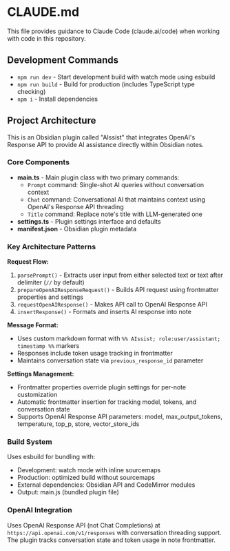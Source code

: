 # CLAUDE.md

This file provides guidance to Claude Code (claude.ai/code) when working with code in this repository.

## Development Commands

- `npm run dev` - Start development build with watch mode using esbuild
- `npm run build` - Build for production (includes TypeScript type checking)
- `npm i` - Install dependencies

## Project Architecture

This is an Obsidian plugin called "AIssist" that integrates OpenAI's Response API to provide AI assistance directly within Obsidian notes.

### Core Components

- **main.ts** - Main plugin class with two primary commands:
  - `Prompt` command: Single-shot AI queries without conversation context
  - `Chat` command: Conversational AI that maintains context using OpenAI's Response API threading
  - `Title` command: Replace note's title with LLM-generated one 
- **settings.ts** - Plugin settings interface and defaults
- **manifest.json** - Obsidian plugin metadata

### Key Architecture Patterns

**Request Flow:**
1. `parsePrompt()` - Extracts user input from either selected text or text after delimiter (`//` by default)
2. `prepareOpenAIResponseRequest()` - Builds API request using frontmatter properties and settings
3. `requestOpenAIResponse()` - Makes API call to OpenAI Response API 
4. `insertResponse()` - Formats and inserts AI response into note

**Message Format:**
- Uses custom markdown format with `%% AIssist; role:user/assistant; timestamp %%` markers
- Responses include token usage tracking in frontmatter
- Maintains conversation state via `previous_response_id` parameter

**Settings Management:**
- Frontmatter properties override plugin settings for per-note customization
- Automatic frontmatter insertion for tracking model, tokens, and conversation state
- Supports OpenAI Response API parameters: model, max_output_tokens, temperature, top_p, store, vector_store_ids

### Build System

Uses esbuild for bundling with:
- Development: watch mode with inline sourcemaps
- Production: optimized build without sourcemaps
- External dependencies: Obsidian API and CodeMirror modules
- Output: main.js (bundled plugin file)

### OpenAI Integration

Uses OpenAI Response API (not Chat Completions) at `https://api.openai.com/v1/responses` with conversation threading support. The plugin tracks conversation state and token usage in note frontmatter.